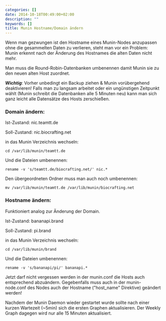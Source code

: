 ```yaml
---
categories: []
date: 2014-10-18T00:49:00+02:00
description: ""
keywords: []
title: Munin Hostname/Domain ändern
---
```


Wenn man gezwungen ist den Hostname eines Munin-Nodes anzupassen ohne die gesammelten Daten zu verlieren, 
steht man vor ein Problem: Munin erkennt nach der Änderung des Hostnames die alten Daten nicht mehr.

Man muss die Round-Robin-Datenbanken umbenennen damit Munin sie zu den neuen alten Host zuordnet. 

___Wichtig___: Vorher unbedingt ein Backup ziehen & Munin vorübergehend deaktivieren! 
Falls man zu langsam arbeitet oder ein ungünstigen Zeitpunkt wählt (Munin schreibt die Datenbanken alle 5 Minuten neu)
kann man sich ganz leicht alle Datensätze des Hosts zerschießen.

 

### Domain ändern:
Ist-Zustand:
nic.teamtt.de

Soll-Zustand:
nic.biocrafting.net

in das Munin Verzeichnis wechseln:

```
cd /var/lib/munin/teamtt.de
```

Und die Dateien umbenennen:

```
rename -v 's/teamtt.de/biocrafting.net/' nic.*
```

Den übergeordneten Ordner muss man auch noch umbenennen:

```
mv /var/lib/munin/teamtt.de /var/lib/munin/biocrafting.net
``` 

### Hostname ändern:
Funktioniert analog zur Änderung der Domain.

Ist-Zustand:
bananapi.brand

Soll-Zustand:
pi.brand
 

in das Munin Verzeichnis wechseln:

```
cd /var/lib/munin/brand
```

Und die Dateien umbenennen:

```
rename -v 's/bananapi/pi/' bananapi.*
``` 

Jetzt darf nicht vergessen werden in der munin.conf die Hosts auch entsprechend abzuändern. Gegebenfalls muss auch in der munin-node.conf des Nodes auch der Hostname ("host_name" Direktive) geändert werden!

Nachdem der Munin Daemon wieder gestartet wurde sollte nach einer kurzen Wartezeit (~5min) sich die ersten Graphen aktualisieren. Der Weekly Graph dagegen wird nur alle 15 Minuten aktualisiert.